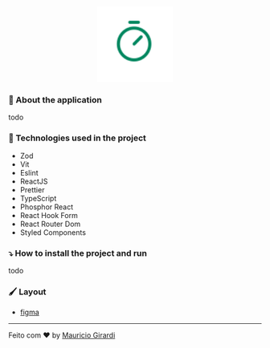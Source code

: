 <div align="center">
    <img src="public/timer.svg" width="150px">
</div>

### :hammer: About the application

todo

### :rocket: Technologies used in the project

- Zod
- Vit
- Eslint
- ReactJS
- Prettier
- TypeScript
- Phosphor React
- React Hook Form
- React Router Dom
- Styled Components

### :arrow_heading_down: How to install the project and run

todo

### :paintbrush: Layout

- [figma](<https://www.figma.com/file/oG5QPSG63Eer8a1nCmHPP7/Ignite-Timer-(Community)?node-id=0%3A1>)

---

Feito com :heart: by [Mauricio Girardi](https://www.linkedin.com/in/mauricio-girardi)
